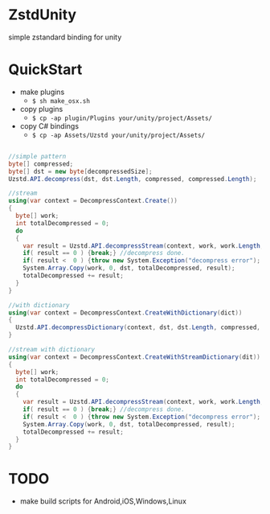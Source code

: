 # ZstdUnity
simple zstandard binding for unity

# QuickStart

* make plugins
    * `$ sh make_osx.sh`
* copy plugins
    * `$ cp -ap plugin/Plugins your/unity/project/Assets/`
* copy C# bindings
    * `$ cp -ap Assets/Uzstd your/unity/project/Assets/`

```csharp

//simple pattern
byte[] compressed;
byte[] dst = new byte[decompressedSize];
Uzstd.API.decompress(dst, dst.Length, compressed, compressed.Length);

//stream
using(var context = DecompressContext.Create())
{
  byte[] work;
  int totalDecompressed = 0;
  do
  {
    var result = Uzstd.API.decompressStream(context, work, work.Length, compressed, compressed.Length);
    if( result == 0 ) {break;} //decompress done.
    if( result <  0 ) {throw new System.Exception("decompress error"); }
    System.Array.Copy(work, 0, dst, totalDecompressed, result);
    totalDecompressed += result;
  }
}

//with dictionary
using(var context = DecompressContext.CreateWithDictionary(dict))
{
  Uzstd.API.decompressDictionary(context, dst, dst.Length, compressed, compressed.Length); 
}

//stream with dictionary
using(var context = DecompressContext.CreateWithStreamDictionary(dit))
{
  byte[] work;
  int totalDecompressed = 0;
  do
  {
    var result = Uzstd.API.decompressStream(context, work, work.Length, compressed, compressed.Length);
    if( result == 0 ) {break;} //decompress done.
    if( result <  0 ) {throw new System.Exception("decompress error"); }
    System.Array.Copy(work, 0, dst, totalDecompressed, result);
    totalDecompressed += result;
  }
}
```

# TODO

* make build scripts for Android,iOS,Windows,Linux

